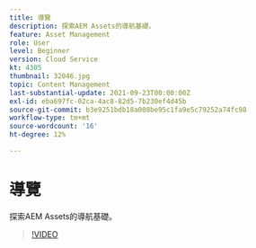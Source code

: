```yaml
---
title: 導覽
description: 探索AEM Assets的導航基礎。
feature: Asset Management
role: User
level: Beginner
version: Cloud Service
kt: 4305
thumbnail: 32046.jpg
topic: Content Management
last-substantial-update: 2021-09-23T00:00:00Z
exl-id: eba697fc-02ca-4ac8-82d5-7b230ef4d45b
source-git-commit: b3e9251bdb18a008be95c1fa9e5c79252a74fc98
workflow-type: tm+mt
source-wordcount: '16'
ht-degree: 12%

---
```


# 導覽

探索AEM Assets的導航基礎。

>[!VIDEO](https://video.tv.adobe.com/v/32046?quality=12&learn=on)
